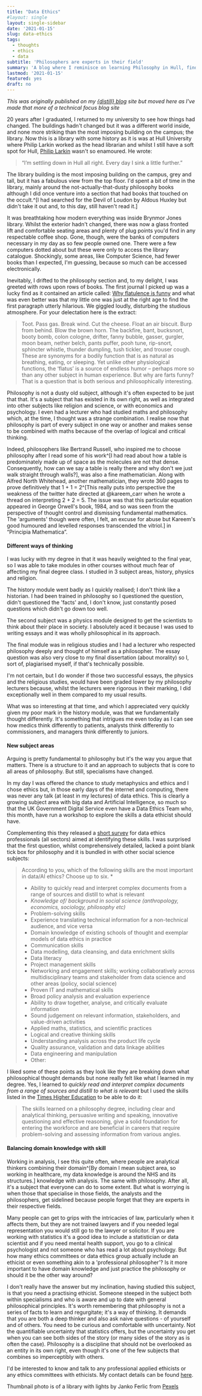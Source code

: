 ```yaml
---
title: "Data Ethics"
#layout: single
layout: single-sidebar
date: '2021-01-15'
slug: data-ethics
tags:
  - thoughts
  - ethics
  - data
subtitle: 'Philosophers are experts in their field'
summary: 'A blog where I reminisce on learning Philosophy in Hull, finding a philosophical journal on why flatulence is funny and how we should expect philosophers to be on ethics committees and involved in data ethics.'
lastmod: '2021-01-15'
featured: yes
draft: no
---
```


_This was originally published on my [{distill} blog](https://lextuga007.github.io/PhilosopherAnalyst/) site but moved here as I've made that more of a technical focus blog site_

20 years after I graduated, I returned to my university to see how things had changed. The buildings hadn't changed but it was a different world inside, and none more striking than the most imposing building on the campus; the library. Now this is a library with some history as it is was at Hull University where Philip Larkin worked as the head librarian and whilst I still have a soft spot for Hull, [Philip Larkin](https://www.theguardian.com/cities/2017/may/30/hull-hole-philip-larkin-poet-love-both-ways) wasn't so enamoured. He wrote:

>“I’m settling down in Hull all right. Every day I sink a little further.”

The library building is the most imposing building on the campus, grey and tall, but it has a fabulous view from the top floor. I'd spent a bit of time in the library, mainly around the not-actually-that-dusty philosophy books although I did once venture into a section that had books that touched on the occult.^[I had searched for the Devil of Loudon by Aldous Huxley but didn't take it out and, to this day, still haven't read it.]

It was breathtaking how modern everything was inside Brynmor Jones library. Whilst the exterior hadn't changed, there was now a glass fronted lift and comfortable seating areas and plenty of plug points you'd find in any respectable coffee shop. Gone, though, were the banks of computers necessary in my day as so few people owned one. There were a few computers dotted about but these were only to access the library catalogue. Shockingly, some areas, like Computer Science, had fewer books than I expected, I'm guessing, because so much can be accessed electronically. 

Inevitably, I drifted to the philosophy section and, to my delight, I was greeted with rows upon rows of books. The first journal I picked up was a lucky find as it contained an article called: [Why flatulence is funny](https://www.cambridge.org/core/journals/think/article/abs/why-flatulence-is-funny/0EEB07DDD190C5F7207AEFE632AC275A) and what was even better was that my little one was just at the right age to find the first paragraph utterly hilarious. We giggled loudly, disturbing the studious atmosphere. For your delectation here is the extract:

>Toot. Pass gas. Break wind. Cut the cheese. Float an air biscuit. Burp from behind. Blow the brown horn. The backfire, bant, bucksnort, booty bomb, colon cologne, drifter, fanny bubble, gasser, gurgler, moon beam, nether belch, pants puffer, pooh tune, rip-snort, sphincter whistle, thunder dumpling, tush tickler, and trouser cough. These are synonyms for a bodily function that is as natural as breathing, eating, or sleeping. Yet unlike other physiological functions, the ‘flatus’ is a source of endless humor – perhaps more so than any other subject in human experience. But why are farts funny? That is a question that is both serious and philosophically interesting.

Philosophy is not a dusty old subject, although it's often expected to be just that that. It's a subject that has existed in its own right, as well as integrated into other subjects like religion and science, or with economics and psychology. I even had a lecturer who had studied maths and philosophy which, at the time, I thought was a strange combination. I realise now that philosophy is part of every subject in one way or another and makes sense to be combined with maths because of the overlap of logical and critical thinking. 

Indeed, philosophers like Bertrand Russell, who inspired me to choose philosophy after I read some of his work^[I had read about how a table is predominately made up of space as the molecules are not that dense. Consequently, how can we say a table is really there and why don't we just walk straight through walls?], was also a fine mathematician. Along with Alfred North Whitehead, another mathematician, they wrote 360 pages to prove definitively that 1 + 1 = 2^[This really puts into perspective the weakness of the twitter hate directed at @kareem_carr when he wrote a thread on interpreting 2 + 2 = 5. The issue was that this particular equation appeared in George Orwell's book, 1984, and so was seen from the perspective of thought control and dismissing fundamental mathematics. The 'arguments' though were often, I felt, an excuse for abuse but Kareem's good humoured and levelled responses transcended the vitriol.] in “Principia Mathematica”.

#### Different ways of thinking

I was lucky with my degree in that it was heavily weighted to the final year, so I was able to take modules in other courses without much fear of affecting my final degree class. I studied in 3 subject areas, history, physics and religion. 

The history module went badly as I quickly realised; I don't think like a historian. I had been trained in philosophy so I questioned the question, didn't questioned the 'facts' and, I don't know, just constantly posed questions which didn't go down too well. 

The second subject was a physics module designed to get the scientists to think about their place in society. I absolutely aced it because I was used to writing essays and it was wholly philosophical in its approach. 

The final module was in religious studies and I had a lecturer who respected philosophy deeply and thought of himself as a philosopher. The essay question was also very close to my final dissertation (about morality) so I, sort of, plagiarised myself, if that's technically possible. 

I'm not certain, but I do wonder if those two successful essays, the physics and the religious studies, would have been graded lower by my philosophy lecturers because, whilst the lecturers were rigorous in their marking, I did exceptionally well in them compared to my usual results.

What was so interesting at that time, and which I appreciated very quickly given my poor mark in the history module, was that we fundamentally thought differently. It's something that intrigues me even today as I can see how medics think differently to patients, analysts think differently to commissioners, and managers think differently to juniors.

#### New subject areas

Arguing is pretty fundamental to philosophy but it's the way you argue that matters. There is a structure to it and an approach to subjects that is core to all areas of philosophy. But still, specialisms have changed.

In my day I was offered the chance to study metaphysics and ethics and I chose ethics but, in those early days of the internet and computing, there was never any talk (at least in my lectures) of data ethics. This is clearly a growing subject area with big data and Artificial Intelligence, so much so that the UK Government Digital Service even have a Data Ethics Team who, this month, have run a workshop to explore the skills a data ethicist should have. 

Complementing this they released a [short survey](https://docs.google.com/forms/d/e/1FAIpQLSfrjYuBnhvR317xBTxh8kZ2sxQ1hfPqrpg02R62p5Qj9ylJPQ/viewform) for data ethics professionals (all sectors) aimed at identifying these skills. I was surprised that the first question, whilst comprehensively detailed, lacked a point blank tick box for philosophy and it is bundled in with other social science subjects:

>According to you, which of the following skills are the most important in data/AI ethics? Choose up to six. *
>
>* Ability to quickly read and interpret complex documents from a range of sources and distill to what is relevant
>* *Knowledge of/ background in social science (anthropology, economics, sociology, philosophy etc)*
>* Problem-solving skills
>* Experience translating technical information for a non-technical audience, and vice versa
>* Domain knowledge of existing schools of thought and exemplar models of data ethics in practice
>* Communication skills
>* Data modelling, data cleansing, and data enrichment skills
>* Data literacy
>* Project management skills
>* Networking and engagement skills; working collaboratively across multidisciplinary teams and stakeholder from data science and other areas (policy, social science)
>* Proven IT and mathematical skills
>* Broad policy analysis and evaluation experience
>* Ability to draw together, analyse, and critically evaluate information
>* Sound judgement on relevant information, stakeholders, and value-driven activities
>* Applied maths, statistics, and scientific practices
>* Logical and creative thinking skills
>* Understanding analysis across the product life cycle
>* Quality assurance, validation and data linkage abilities
>* Data engineering and manipulation
>* Other:

I liked some of these points as they look like they are breaking down what philosophical thought demands but none really felt like what I learned in my degree. Yes, I learned to _quickly read and interpret complex documents from a range of sources and distill to what is relevant_ but I used the skills listed in the [Times Higher Education](https://www.timeshighereducation.com/student/subjects/what-can-you-do-philosophy-degree) to be able to do it:

>The skills learned on a philosophy degree, including clear and analytical thinking, persuasive writing and speaking, innovative questioning and effective reasoning, give a solid foundation for entering the workforce and are beneficial in careers that require problem-solving and assessing information from various angles.

#### Balancing domain knowledge with skill

Working in analysis, I see this quite often, where people are analytical thinkers combining their domain^[By domain I mean subject area, so working in healthcare, my data knowledge is around the NHS and its structures.] knowledge with analysis. The same with philosophy. After all, it's a subject that everyone can do to some extent. But what is worrying is when those that specialise in those fields, the analysts and the philosophers, get sidelined because people forget that they are experts in their respective fields. 

Many people can get to grips with the intricacies of law, particularly when it affects them, but they are not trained lawyers and if you needed legal representation you would still go to the lawyer or solicitor. If you are working with statistics it's a good idea to include a statistician or data scientist and if you need mental health support, you go to a clinical psychologist and not someone who has read a lot about psychology. But how many ethics committees or data ethics group actually include an ethicist or even something akin to a 'professional philosopher'? Is it more important to have domain knowledge and just practice the philosophy or should it be the other way around? 

I don't really have the answer but my inclination, having studied this subject, is that you need a practising ethicist. Someone steeped in the subject both within specialisms and who is aware and up to date with general philosophical principles. 
It's worth remembering that philosophy is not a series of facts to learn and regurgitate; it's a way of thinking. It demands that you are both a deep thinker and also ask naive questions - of yourself and of others. You need to be curious and comfortable with uncertainty. Not the quantifiable uncertainty that statistics offers, but the uncertainty you get when you can see both sides of the story (or many sides of the story as is often the case). Philosophy is a discipline that should not be overlooked as an entity in its own right, even though it's one of the few subjects that combines so imperceptibly with others. 

I'd be interested to know and talk to any professional applied ethicists or any ethics committees with ethicists. My contact details can be found [here](https://lextuga007.github.io/PhilosopherAnalyst/about.html#why-philosopher-analyst).

Thumbnail photo is of a library with lights by Janko Ferlic from [Pexels](https://www.pexels.com/photo/light-inside-library-590493/)
